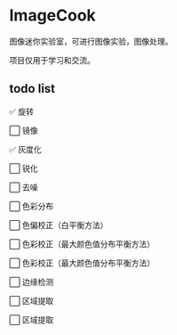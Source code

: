 # ImageCook

图像迷你实验室，可进行图像实验，图像处理。


项目仅用于学习和交流。

## todo list

:white_check_mark: 旋转

:white_large_square: 镜像

:white_check_mark: 灰度化

:white_large_square: 锐化

:white_large_square: 去噪

:white_large_square: 色彩分布

:white_large_square: 色偏校正（白平衡方法）

:white_large_square: 色彩校正（最大颜色值分布平衡方法）

:white_large_square: 色彩校正（最大颜色值分布平衡方法）

:white_large_square: 边缘检测

:white_large_square: 区域提取

:white_large_square: 区域提取


